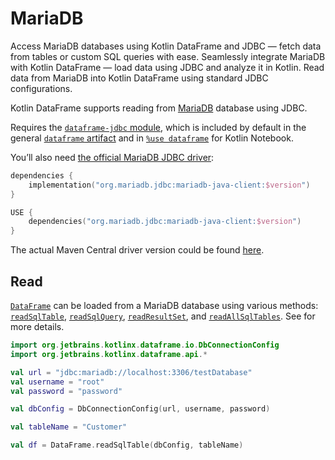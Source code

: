 # MariaDB

<web-summary>
Access MariaDB databases using Kotlin DataFrame and JDBC — fetch data from tables or custom SQL queries with ease.
</web-summary>

<card-summary>
Seamlessly integrate MariaDB with Kotlin DataFrame — load data using JDBC and analyze it in Kotlin.
</card-summary>

<link-summary>
Read data from MariaDB into Kotlin DataFrame using standard JDBC configurations.
</link-summary>


Kotlin DataFrame supports reading from [MariaDB](https://mariadb.org) database using JDBC.

Requires the [`dataframe-jdbc` module](Modules.md#dataframe-jdbc),
which is included by default in the general [`dataframe` artifact](Modules.md#dataframe-general)
and in [`%use dataframe`](gettingStartedKotlinNotebook.md#integrate-kotlin-dataframe) for Kotlin Notebook.

You’ll also need [the official MariaDB JDBC driver](https://mariadb.com/docs/connectors/mariadb-connector-j):

<tabs>
<tab title="Gradle project">

```kotlin
dependencies {
    implementation("org.mariadb.jdbc:mariadb-java-client:$version")
}
```

</tab>
<tab title="Kotlin Notebook">


```kotlin
USE {
    dependencies("org.mariadb.jdbc:mariadb-java-client:$version")
}
```

</tab>
</tabs>

The actual Maven Central driver version could be found
[here](https://mvnrepository.com/artifact/org.mariadb.jdbc/mariadb-java-client).

## Read

[`DataFrame`](DataFrame.md) can be loaded from a MariaDB database using various methods:
[`readSqlTable`](readSqlDatabases.md), [`readSqlQuery`](readSqlDatabases.md),
[`readResultSet`](readSqlDatabases.md), and [`readAllSqlTables`](readSqlDatabases.md).
See [](readSqlDatabases.md) for more details.

```kotlin
import org.jetbrains.kotlinx.dataframe.io.DbConnectionConfig
import org.jetbrains.kotlinx.dataframe.api.*

val url = "jdbc:mariadb://localhost:3306/testDatabase"
val username = "root"
val password = "password"

val dbConfig = DbConnectionConfig(url, username, password)

val tableName = "Customer"

val df = DataFrame.readSqlTable(dbConfig, tableName)
```
